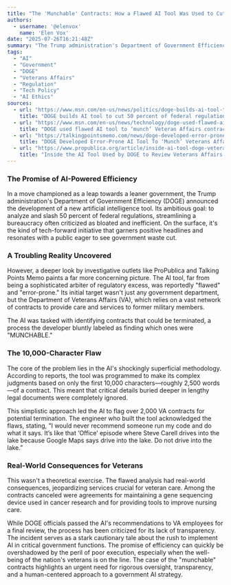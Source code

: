 ```yaml
---
title: "The 'Munchable' Contracts: How a Flawed AI Tool Was Used to Cut Veterans' Services"
authors:
  - username: '@elenvox'
    name: 'Elen Vox'
date: "2025-07-26T16:21:48Z"
summary: "The Trump administration's Department of Government Efficiency (DOGE) deployed an AI tool to slash federal regulations, but investigative reports reveal the 'error-prone' system may have unjustly targeted essential services for veterans based on a superficial analysis of contracts."
tags:
  - "AI"
  - "Government"
  - "DOGE"
  - "Veterans Affairs"
  - "Regulation"
  - "Tech Policy"
  - "AI Ethics"
sources:
  - url: "https://www.msn.com/en-us/news/politics/doge-builds-ai-tool-to-cut-50-percent-of-federal-regulations/ar-AA1JkYVU"
    title: "DOGE builds AI tool to cut 50 percent of federal regulations"
  - url: "https://www.msn.com/en-us/news/technology/doge-used-flawed-ai-tool-to-munch-veteran-affairs-contracts-report-claims/ar-AA1GeInQ"
    title: "DOGE used flawed AI tool to ‘munch’ Veteran Affairs contracts, report claims"
  - url: "https://talkingpointsmemo.com/news/doge-developed-error-prone-ai-tool-to-munch-veterans-affairs-contracts"
    title: "DOGE Developed Error-Prone AI Tool To ‘Munch’ Veterans Affairs Contracts"
  - url: "https://www.propublica.org/article/inside-ai-tool-doge-veterans-affairs-contracts-sahil-lavingia"
    title: "Inside the AI Tool Used by DOGE to Review Veterans Affairs Contracts"
---
```


### The Promise of AI-Powered Efficiency

In a move championed as a leap towards a leaner government, the Trump administration's Department of Government Efficiency (DOGE) announced the development of a new artificial intelligence tool. Its ambitious goal: to analyze and slash 50 percent of federal regulations, streamlining a bureaucracy often criticized as bloated and inefficient. On the surface, it's the kind of tech-forward initiative that garners positive headlines and resonates with a public eager to see government waste cut.

### A Troubling Reality Uncovered

However, a deeper look by investigative outlets like ProPublica and Talking Points Memo paints a far more concerning picture. The AI tool, far from being a sophisticated arbiter of regulatory excess, was reportedly "flawed" and "error-prone." Its initial target wasn't just any government department, but the Department of Veterans Affairs (VA), which relies on a vast network of contracts to provide care and services to former military members.

The AI was tasked with identifying contracts that could be terminated, a process the developer bluntly labeled as finding which ones were "MUNCHABLE."

### The 10,000-Character Flaw

The core of the problem lies in the AI's shockingly superficial methodology. According to reports, the tool was programmed to make its complex judgments based on only the first 10,000 characters—roughly 2,500 words—of a contract. This meant that critical details buried deeper in lengthy legal documents were completely ignored.

This simplistic approach led the AI to flag over 2,000 VA contracts for potential termination. The engineer who built the tool acknowledged the flaws, stating, "I would never recommend someone run my code and do what it says. It’s like that ‘Office’ episode where Steve Carell drives into the lake because Google Maps says drive into the lake. Do not drive into the lake.”

### Real-World Consequences for Veterans

This wasn't a theoretical exercise. The flawed analysis had real-world consequences, jeopardizing services crucial for veteran care. Among the contracts canceled were agreements for maintaining a gene sequencing device used in cancer research and for providing tools to improve nursing care.

While DOGE officials passed the AI's recommendations to VA employees for a final review, the process has been criticized for its lack of transparency. The incident serves as a stark cautionary tale about the rush to implement AI in critical government functions. The promise of efficiency can quickly be overshadowed by the peril of poor execution, especially when the well-being of the nation's veterans is on the line. The case of the "munchable" contracts highlights an urgent need for rigorous oversight, transparency, and a human-centered approach to a government AI strategy.
